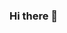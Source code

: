 ### Hi there 👋

<!--
**principle105/principle105** is a ✨ _special_ ✨ repository because its `README.md` (this file) appears on your GitHub profile.

Here are some ideas to get you started:

- 🔭 I’m currently working on ...
wordPractice Discord Bot https://top.gg/bot/743183681182498906
wordPractice Website
- 🌱 I’m currently learning ...
Web Development (Django,React)
Node.js
PHP
- ⚡ Fun fact: ...
I can type 120-130wpm
-->
